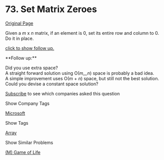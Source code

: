 # 73. Set Matrix Zeroes

[Original Page](https://leetcode.com/problems/set-matrix-zeroes/)

Given a _m_ x _n_ matrix, if an element is 0, set its entire row and column to 0\. Do it in place.

[click to show follow up.](#)

<div class="spoilers" style="display: block;">**Follow up:**

Did you use extra space?  
A straight forward solution using O(_m__n_) space is probably a bad idea.  
A simple improvement uses O(_m_ + _n_) space, but still not the best solution.  
Could you devise a constant space solution?

</div>

<div>

[Subscribe](/subscribe/) to see which companies asked this question

</div>

<div>

<div id="company_tags" class="btn btn-xs btn-warning">Show Company Tags</div>

<span class="hidebutton">[Microsoft](/company/microsoft/)</span></div>

<div>

<div id="tags" class="btn btn-xs btn-warning">Show Tags</div>

<span class="hidebutton">[Array](/tag/array/)</span></div>

<div>

<div id="similar" class="btn btn-xs btn-warning">Show Similar Problems</div>

<span class="hidebutton">[(M) Game of Life](/problems/game-of-life/)</span></div>